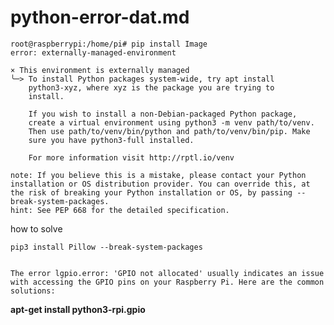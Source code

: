 
# python-error-dat.md

    root@raspberrypi:/home/pi# pip install Image
    error: externally-managed-environment

    × This environment is externally managed
    ╰─> To install Python packages system-wide, try apt install
        python3-xyz, where xyz is the package you are trying to
        install.
        
        If you wish to install a non-Debian-packaged Python package,
        create a virtual environment using python3 -m venv path/to/venv.
        Then use path/to/venv/bin/python and path/to/venv/bin/pip. Make
        sure you have python3-full installed.
        
        For more information visit http://rptl.io/venv

    note: If you believe this is a mistake, please contact your Python installation or OS distribution provider. You can override this, at the risk of breaking your Python installation or OS, by passing --break-system-packages.
    hint: See PEP 668 for the detailed specification.


how to solve 

    pip3 install Pillow --break-system-packages


    The error lgpio.error: 'GPIO not allocated' usually indicates an issue with accessing the GPIO pins on your Raspberry Pi. Here are the common solutions:

**apt-get install python3-rpi.gpio**